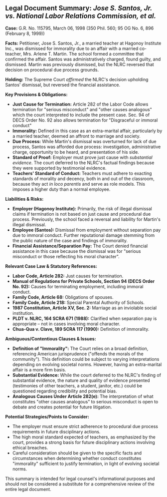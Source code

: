 ## Legal Document Summary: *Jose S. Santos, Jr. vs. National Labor Relations Commission, et al.*

**Case:** G.R. No. 115795, March 06, 1998 (350 Phil. 560; 95 OG No. 6, 896 (February 8, 1999))

**Facts:** Petitioner, Jose S. Santos, Jr., a married teacher at Hagonoy Institute Inc., was dismissed for immorality due to an affair with a married co-teacher, Mrs. Arlene T. Martin. The school formed a committee that confirmed the affair. Santos was administratively charged, found guilty, and dismissed. Martin was previously dismissed, but the NLRC reversed that decision on procedural due process grounds.

**Holding:** The Supreme Court *affirmed* the NLRC's decision upholding Santos' dismissal, but reversed the financial assistance.

**Key Provisions & Obligations:**

*   **Just Cause for Termination:** Article 282 of the Labor Code allows termination for "serious misconduct" and "other causes analogous" which the court interpreted to include the present case. Sec. 94 of DECS Order No. 92 also allows termination for "Disgraceful or immoral conduct"
*   **Immorality:** Defined in this case as an extra-marital affair, particularly by a married teacher, deemed an affront to marriage and society.
*   **Due Process:** While Martin's dismissal was overturned for lack of due process, Santos was afforded due process: investigation, administrative charge, opportunity to be heard, and presentation of his side.
*   **Standard of Proof:** Employer must prove just cause with *substantial evidence*. The court deferred to the NLRC's factual findings because they were supported by testimonial evidence.
*   **Teachers' Standard of Conduct:** Teachers must adhere to exacting standards of morality and decency, both in and out of the classroom, because they act *in loco parentis* and serve as role models. This imposes a higher duty than a normal employee.

**Liabilities & Risks:**

*   **Employer (Hagonoy Institute):** Primarily, the risk of illegal dismissal claims if termination is not based on just cause and procedural due process. Previously, the school faced a reversal and liability for Martin's illegal dismissal.
*   **Employee (Santos):** Dismissal from employment without separation pay due to immoral conduct. Further reputational damage stemming from the public nature of the case and findings of immorality.
*   **Financial Assistance/Separation Pay:** The Court denied financial assistance in this case because the dismissal was for "serious misconduct or those reflecting his moral character".

**Relevant Case Law & Statutory References:**

*   **Labor Code, Article 282:** Just causes for termination.
*   **Manual of Regulations for Private Schools, Section 94 (DECS Order No. 92):** Causes for terminating employment, including immoral conduct.
*   **Family Code, Article 68:** Obligations of spouses.
*   **Family Code, Article 218:** Special Parental Authority of Schools.
*   **1987 Constitution, Article XV, Sec. 2:** Marriage as an inviolable social institution.
*   **PLDT v. NLRC, 164 SCRA 671 (1988):** Clarified when separation pay is appropriate – not in cases involving moral character.
*   **Chua-Qua v. Clave, 189 SCRA 117 (1990):** Definition of immorality.

**Ambiguous/Contentious Clauses & Issues:**

*   **Definition of "Immorality":** The Court relies on a broad definition, referencing American jurisprudence ("offends the morals of the community"). This definition could be subject to varying interpretations depending on evolving societal norms. However, having an extra-marital affair is a more firm basis.
*   **Substantial Evidence:** While the court deferred to the NLRC's finding of substantial evidence, the nature and quality of evidence presented (testimonies of other teachers, a student, janitor, etc.) could be questioned regarding credibility and potential bias.
*   **Analogous Causes Under Article 282(e):** The interpretation of what constitutes "other causes analogous" to serious misconduct is open to debate and creates potential for future litigation.

**Potential Strategies/Points to Consider:**

*   The employer must ensure strict adherence to procedural due process requirements in future disciplinary actions.
*   The high moral standard expected of teachers, as emphasized by the court, provides a strong basis for future disciplinary actions involving ethical breaches.
*   Careful consideration should be given to the specific facts and circumstances when determining whether conduct constitutes "immorality" sufficient to justify termination, in light of evolving societal norms.

This summary is intended for legal counsel's informational purposes and should not be considered a substitute for a comprehensive review of the entire legal document.
